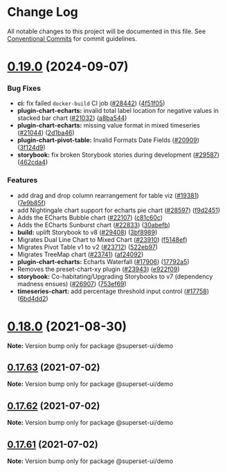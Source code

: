 # Change Log

All notable changes to this project will be documented in this file.
See [Conventional Commits](https://conventionalcommits.org) for commit guidelines.

# [0.19.0](https://github.com/apache/superset/compare/v2021.41.0...v0.19.0) (2024-09-07)

### Bug Fixes

- **ci:** fix failed `docker-build` CI job ([#28442](https://github.com/apache/superset/issues/28442)) ([4f51f05](https://github.com/apache/superset/commit/4f51f051334e5285495a53074c54aae0fea77156))
- **plugin-chart-echarts:** invalid total label location for negative values in stacked bar chart ([#21032](https://github.com/apache/superset/issues/21032)) ([a8ba544](https://github.com/apache/superset/commit/a8ba544e609ad3af449239c1fb956bb18c7066c4))
- **plugin-chart-echarts:** missing value format in mixed timeseries ([#21044](https://github.com/apache/superset/issues/21044)) ([2d1ba46](https://github.com/apache/superset/commit/2d1ba468441b113c574d6fcc5984e8e09ddbc1c6))
- **plugin-chart-pivot-table:** Invalid Formats Date Fields ([#20909](https://github.com/apache/superset/issues/20909)) ([3f124d9](https://github.com/apache/superset/commit/3f124d9d67f194746da0a49ee2456a0530ec73f9))
- **storybook:** fix broken Storybook stories during development ([#29587](https://github.com/apache/superset/issues/29587)) ([462cda4](https://github.com/apache/superset/commit/462cda400baa00b3bcc4a7f8aded362ca55e18a5))

### Features

- add drag and drop column rearrangement for table viz ([#19381](https://github.com/apache/superset/issues/19381)) ([7e9b85f](https://github.com/apache/superset/commit/7e9b85f76ca8cae38c38e11f857634216b1cd71c))
- add Nightingale chart support for echarts pie chart ([#28597](https://github.com/apache/superset/issues/28597)) ([f9d2451](https://github.com/apache/superset/commit/f9d2451b23e0f5b0316a61889a8d964704e888dc))
- Adds the ECharts Bubble chart ([#22107](https://github.com/apache/superset/issues/22107)) ([c81c60c](https://github.com/apache/superset/commit/c81c60c91fbcb09dd63c05f050e18ee09ceebfd6))
- Adds the ECharts Sunburst chart ([#22833](https://github.com/apache/superset/issues/22833)) ([30abefb](https://github.com/apache/superset/commit/30abefb519978e2760a492de51dc0d19803edf3a))
- **build:** uplift Storybook to v8 ([#29408](https://github.com/apache/superset/issues/29408)) ([3bf8989](https://github.com/apache/superset/commit/3bf89893dc17a8dea94a40a6d590625d215e8dab))
- Migrates Dual Line Chart to Mixed Chart ([#23910](https://github.com/apache/superset/issues/23910)) ([f5148ef](https://github.com/apache/superset/commit/f5148ef728ce649697c10fb7aa65982d7dd05638))
- Migrates Pivot Table v1 to v2 ([#23712](https://github.com/apache/superset/issues/23712)) ([522eb97](https://github.com/apache/superset/commit/522eb97b65dcaceb82f7f1b7de8545997a415253))
- Migrates TreeMap chart ([#23741](https://github.com/apache/superset/issues/23741)) ([af24092](https://github.com/apache/superset/commit/af24092440f23f807554dcc63e3e45c3c73273bf))
- **plugin-chart-echarts:** Echarts Waterfall ([#17906](https://github.com/apache/superset/issues/17906)) ([17792a5](https://github.com/apache/superset/commit/17792a507c7245c9e09c6eb98a774f2ef4ec8568))
- Removes the preset-chart-xy plugin ([#23943](https://github.com/apache/superset/issues/23943)) ([e922f09](https://github.com/apache/superset/commit/e922f0993d31732f048eb4d638c67cd7fc18bdfa))
- **storybook:** Co-habitating/Upgrading Storybooks to v7 (dependency madness ensues) ([#26907](https://github.com/apache/superset/issues/26907)) ([753ef69](https://github.com/apache/superset/commit/753ef695294ce26238b68ff41ba0a9af6aea74de))
- **timeseries-chart:** add percentage threshold input control ([#17758](https://github.com/apache/superset/issues/17758)) ([6bd4dd2](https://github.com/apache/superset/commit/6bd4dd257a6089a093bae3f251cf9f0976d353e6))

# [0.18.0](https://github.com/apache-superset/superset-ui/compare/v0.17.87...v0.18.0) (2021-08-30)

**Note:** Version bump only for package @superset-ui/demo

## [0.17.63](https://github.com/apache-superset/superset-ui/compare/v0.17.62...v0.17.63) (2021-07-02)

**Note:** Version bump only for package @superset-ui/demo

## [0.17.62](https://github.com/apache-superset/superset-ui/compare/v0.17.61...v0.17.62) (2021-07-02)

**Note:** Version bump only for package @superset-ui/demo

## [0.17.61](https://github.com/apache-superset/superset-ui/compare/v0.17.60...v0.17.61) (2021-07-02)

**Note:** Version bump only for package @superset-ui/demo
